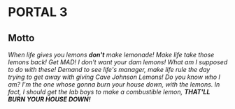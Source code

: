 # PORTAL 3

## Motto
*When life gives you lemons **don't** make lemonade! Make life take those lemons back! Get MAD! I don't want your dam lemons! What am I supposed to do with these! Demand to see life's manager, make life rule the day trying to get away with giving Cave Johnson Lemons! Do you know who I am? I'm the one whose gonna burn your house down, with the lemons. In fact, I should get the lab boys to make a combustible lemon, **THAT'LL BURN YOUR HOUSE DOWN!***
